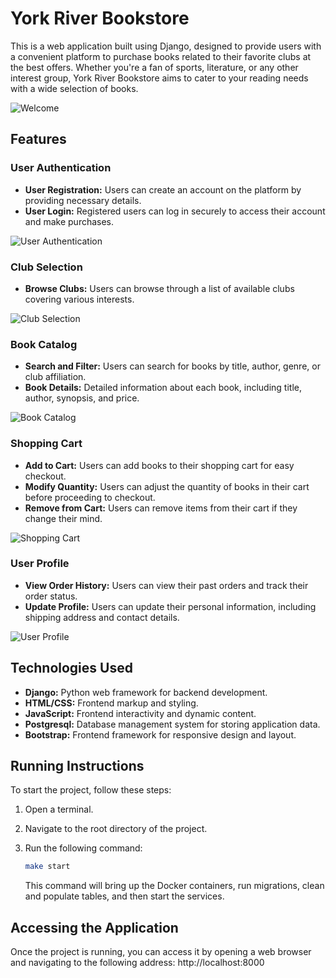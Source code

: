 # York River Bookstore

This is a web application built using Django, designed to provide users with a convenient platform to purchase books related to their favorite clubs at the best offers. Whether you're a fan of sports, literature, or any other interest group, York River Bookstore aims to cater to your reading needs with a wide selection of books.

![Welcome](./documentation/images/welcome.png)

## Features

### User Authentication

- **User Registration:** Users can create an account on the platform by providing necessary details.
- **User Login:** Registered users can log in securely to access their account and make purchases.

![User Authentication](./documentation/images/login.png)

### Club Selection

- **Browse Clubs:** Users can browse through a list of available clubs covering various interests.

![Club Selection](./documentation/images/clubs.png)

### Book Catalog

- **Search and Filter:** Users can search for books by title, author, genre, or club affiliation.
- **Book Details:** Detailed information about each book, including title, author, synopsis, and price.

![Book Catalog](./documentation/images/catalog.png)

### Shopping Cart

- **Add to Cart:** Users can add books to their shopping cart for easy checkout.
- **Modify Quantity:** Users can adjust the quantity of books in their cart before proceeding to checkout.
- **Remove from Cart:** Users can remove items from their cart if they change their mind.

![Shopping Cart](./documentation/images/cart.png)

### User Profile

- **View Order History:** Users can view their past orders and track their order status.
- **Update Profile:** Users can update their personal information, including shipping address and contact details.

![User Profile](./documentation/images/login.png)

## Technologies Used

- **Django:** Python web framework for backend development.
- **HTML/CSS:** Frontend markup and styling.
- **JavaScript:** Frontend interactivity and dynamic content.
- **Postgresql:** Database management system for storing application data.
- **Bootstrap:** Frontend framework for responsive design and layout.

## Running Instructions

To start the project, follow these steps:

1. Open a terminal.
2. Navigate to the root directory of the project.
3. Run the following command:

   ```bash
   make start
   ```

   This command will bring up the Docker containers, run migrations, clean and populate tables, and then start the services.

## Accessing the Application

Once the project is running, you can access it by opening a web browser and navigating to the following address: http://localhost:8000
